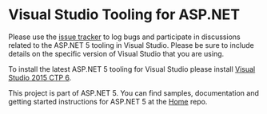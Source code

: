 Visual Studio Tooling for ASP.NET
=================

Please use the [issue tracker](https://github.com/aspnet/Tooling/issues) to log bugs and participate in discussions related to the ASP.NET 5 tooling in Visual Studio. Please be sure to include details on the specific version of Visual Studio that you are using.

To install the latest ASP.NET 5 tooling for Visual Studio please install [Visual Studio 2015 CTP 6](https://www.visualstudio.com/downloads/visual-studio-2015-ctp-vs).

This project is part of ASP.NET 5. You can find samples, documentation and getting started instructions for ASP.NET 5 at the [Home](https://github.com/aspnet/home) repo.
